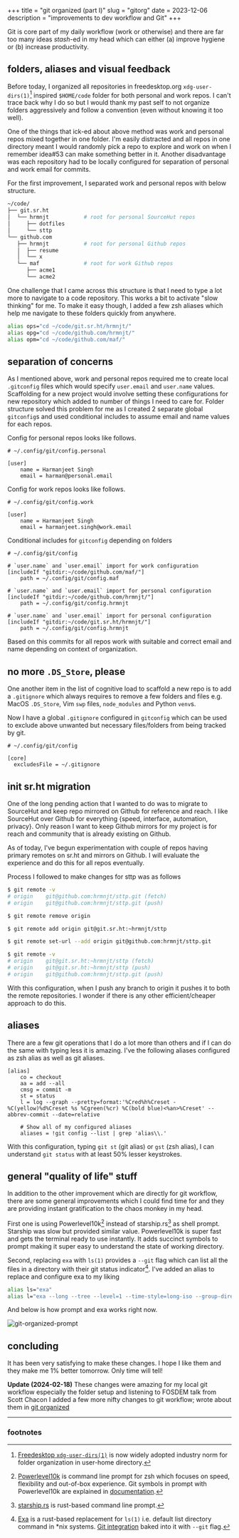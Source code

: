 +++
title = "git organized (part I)"
slug = "gitorg"
date = 2023-12-06
description = "improvements to dev workflow and Git"
+++

Git is core part of my daily workflow (work or otherwise) and there are far too
many ideas *stash*-ed in my head which can either (a) improve hygiene or (b)
increase productivity.

## folders, aliases and visual feedback

Before today, I organized all repositories in freedesktop.org
`xdg-user-dirs(1)`[^1] inspired `$HOME/code` folder for both personal and work
repos. I can't trace back why I do so but I would thank my past self to not
organize folders aggressively and follow a convention (even without knowing it
too well).

One of the things that ick-ed about above method was work and personal repos
mixed together in one folder. I'm easily distracted and all repos in one
directory meant I would randomly pick a repo to explore and work on when I
remember idea#53 can make something better in it. Another disadvantage was each
repository had to be locally configured for separation of personal and work
email for commits.

For the first improvement, I separated work and personal repos with below
structure.

```bash
~/code/
├── git.sr.ht
│  └── hrmnjt           # root for personal SourceHut repos
│     ├── dotfiles
│     └── sttp
└── github.com
   ├── hrmnjt           # root for personal Github repos
   │  ├── resume
   │  └── x
   └── maf              # root for work Github repos
      ├── acme1
      └── acme2
```

One challenge that I came across this structure is that I need to type a lot
more to navigate to a code repository. This works a bit to activate "slow
thinking" for me. To make it easy though, I added a few zsh aliases which help
me navigate to these folders quickly from anywhere.

```bash
alias ops="cd ~/code/git.sr.ht/hrmnjt/"
alias opg="cd ~/code/github.com/hrmnjt/"
alias opm="cd ~/code/github.com/maf/"
```

## separation of concerns

As I mentioned above, work and personal repos required me to create local
`.gitconfig` files which would specify `user.email` and `user.name` values.
Scaffolding for a new project would involve setting these configurations for
new repository which added to number of things I need to care for. Folder
structure solved this problem for me as I created 2 separate global
`gitconfig`s and used conditional includes to assume email and name values for
each repos.

Config for personal repos looks like follows.
```gitconfig
# ~/.config/git/config.personal

[user]
    name = Harmanjeet Singh
    email = harman@personal.email
```

Config for work repos looks like follows.
```gitconfig
# ~/.config/git/config.work

[user]
    name = Harmanjeet Singh
    email = harmanjeet.singh@work.email
```

Conditional includes for `gitconfig` depending on folders
```gitconfig
# ~/.config/git/config

# `user.name` and `user.email` import for work configuration
[includeIf "gitdir:~/code/github.com/maf/"]
    path = ~/.config/git/config.maf

# `user.name` and `user.email` import for personal configuration
[includeIf "gitdir:~/code/github.com/hrmnjt/"]
    path = ~/.config/git/config.hrmnjt

# `user.name` and `user.email` import for personal configuration
[includeIf "gitdir:~/code/git.sr.ht/hrmnjt/"]
    path = ~/.config/git/config.hrmnjt
```

Based on this commits for all repos work with suitable and correct email and
name depending on context of organization.

## no more `.DS_Store`, please

One another item in the list of cognitive load to scaffold a new repo is to
add a `.gitignore` which always requires to remove a few folders and files e.g.
MacOS `.DS_Store`, Vim `swp` files, `node_modules` and Python `venv`s.

Now I have a global `.gitignore` configured in `gitconfig` which can be used
to exclude above unwanted but necessary files/folders from being tracked by
git.

```gitconfig
# ~/.config/git/config

[core]
  excludesFile = ~/.gitignore
```

## init sr.ht migration

One of the long pending action that I wanted to do was to migrate to SourceHut
and keep repo mirrored on Github for reference and reach. I like SourceHut over
Github for everything {speed, interface, automation, privacy}. Only reason I
want to keep Github mirrors for my project is for reach and community that is
already existing on Github.

As of today, I've begun experimentation with couple of repos having primary
remotes on sr.ht and mirrors on Github. I will evaluate the experience and do
this for all repos eventually.

Process I followed to make changes for sttp was as follows

```bash
$ git remote -v
# origin	git@github.com:hrmnjt/sttp.git (fetch)
# origin	git@github.com:hrmnjt/sttp.git (push)

$ git remote remove origin

$ git remote add origin git@git.sr.ht:~hrmnjt/sttp

$ git remote set-url --add origin git@github.com:hrmnjt/sttp.git

$ git remote -v
# origin	git@git.sr.ht:~hrmnjt/sttp (fetch)
# origin	git@git.sr.ht:~hrmnjt/sttp (push)
# origin	git@github.com:hrmnjt/sttp.git (push)
```

With this configuration, when I push any branch to origin it pushes it to both
the remote repositories. I wonder if there is any other efficient/cheaper
approach to do this.

## aliases

There are a few git operations that I do a lot more than others and if I can do
the same with typing less it is amazing. I've the following aliases configured
as zsh alias as well as git aliases.

```gitconfig
[alias]
    co = checkout
    aa = add --all
    cmsg = commit -m
    st = status
    l = log --graph --pretty=format:'%Cred%h%Creset -%C(yellow)%d%Creset %s %Cgreen(%cr) %C(bold blue)<%an>%Creset' --abbrev-commit --date=relative

    # Show all of my configured aliases
    aliases = !git config --list | grep 'alias\\.'
```

With this configuration, typing `git st` (git alias) or `gst` (zsh alias), I can
understand `git status` with at least 50% lesser keystrokes.

## general "quality of life" stuff

In addition to the other improvement which are directly for git workflow, there
are some general improvements which I could find time for and they are providing
instant gratification to the chaos monkey in my head.

First one is using Powerlevel10k[^2] instead of starship.rs[^3] as shell prompt.
Starship was slow but provided similar value. Powerlevel10k is super fast and
gets the terminal ready to use instantly. It adds succinct symbols to prompt
making it super easy to understand the state of working directory.

Second, replacing `exa` with `ls(1)` provides a `--git` flag which can list
all the files in a directory with their git status indicator[^4]. I've added an
alias to replace and configure exa to my liking

```bash
alias ls="exa"
alias l="exa --long --tree --level=1 --time-style=long-iso --group-directories-first --git --all"
```

And below is how prompt and exa works right now.

![git-organized-prompt](/img/git-organized-prompt.png)

## concluding

It has been very satisfying to make these changes. I hope I like them and they
make me 1% better tomorrow. Only time will tell!

**Update (2024-02-18)**
These changes were amazing for my local git workflow especially the folder
setup and listening to FOSDEM talk from Scott Chacon I added a few more nifty
changes to git workflow; wrote about them in
[git organized](@/2024-02-18-git-organized-2.md)

---

### footnotes

[^1]: [Freedesktop `xdg-user-dirs(1)`](https://wiki.archlinux.org/title/XDG_user_directories)
is now widely adopted industry norm for folder organization in user-home
directory.

[^2]: [Powerlevel10k](https://github.com/romkatv/powerlevel10k) is command
line prompt for zsh which focuses on speed, flexibility and out-of-box
experience. Git symbols in prompt with Powerlevel10k are explained in
[documentation](https://github.com/romkatv/powerlevel10k#what-do-different-symbols-in-git-status-mean).

[^3]: [starship.rs](https://starship.rs/) is rust-based command line prompt.

[^4]: [Exa](https://github.com/ogham/exa) is a rust-based replacement for `ls(1)`
i.e. default list directory command in *nix systems. [Git integration](https://the.exa.website/features/git)
baked into it with `--git` flag.
